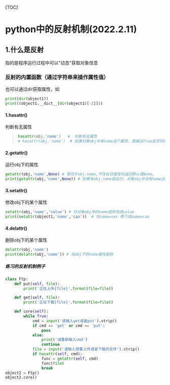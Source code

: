[TOC]



# python中的反射机制(2022.2.11)

## 1.什么是反射

指的是程序运行过程中可以"动态"获取对象信息

### 反射的内置函数（通过字符串来操作属性值）

也可以通过dir获取属性，如

```python
print(dir(object1))
print((object1.__dict__[dir(object1)[-2]]))
```

#### 1.hasattr()  

判断有无属性

> ```python
> hasattr(obj,'name')   #  判断有无属性
> # hasattr(obj,'name')  # 如果对象obj中有name这个属性，就输出True走否则输出False
> ```

#### 2.getattr() 

运行obj下的属性

```python
getattr(obj,'name',None) # 等同于obj.name,不存在该属性则返回默认值None，
print(getattr(obj,'name',None)) # 如果有obj.name就运行，对象obj中没有name这个属性，就输出None，print(getattr(obj,'name'))没有写None，又没有属性报错。（如果None,写成别的，如果没有就name，就会返回写成的那个。）
```

#### 3.setattr() 

修改obj下的某个属性

```python
setattr(obj,'name','value') # 将对象obj中的name值修改成value
print(setattr(object1,'name','cao'))  # 将name=xxx 修个成name=cao
```

#### 4.delattr()  

删除obj下的某个属性

```python
delattr(obj,'name')
print(delattr(obj,'name')) # 将obj下的name属性删除
```

##### 练习的反射机制例子

```python
class Ftp:
    def put(self, file):
        print('正在上传{file}'.format(file=file))

    def get(self, file):
        print('正在下载{file}'.format(file=file))

    def core(self):
        while True:
            cmd = input('请输入get或者put').strip()
            if cmd == 'get' or cmd == 'put':
                pass
            else:
                print('请重新输入cmd')
                continue
            file = input('请输入想要上传或者下载的文件').strip()
            if hasattr(self, cmd):
                func = getattr(self, cmd)
                func(file)
                break
object2 = Ftp()
object2.core()
```



